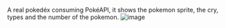 A real pokedéx consuming PokéAPI, it shows the pokemon sprite, the cry, types and the number of the pokemon. 
![image](https://github.com/user-attachments/assets/4d62d386-bf55-41a2-a816-b729ff701009)
